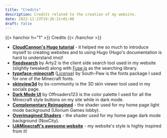 ```yaml
---
title: "Credits"
description: Credits related to the creation of my website.
date: 2022-11-23T19:26:21+01:00
draft: false
---
```


{{< hanchor h="1" >}}
Credits
{{< /hanchor >}}



- [**CloudCannon's Hugo tutorial**](https://cloudcannon.com/community/learn/hugo-beginner-tutorial/) - it helped me so much to introduce myself to creating websites and to using Hugo (Hugo's documentation is hard to understand imo)!
- [**fixedsearch**](https://gist.github.com/Arty2/8b0c43581013753438a3d35c15091a9f) by Arty2 is the client side search tool used in my website (slightly tweaked) along with [Fuse.js](https://fusejs.io/) as the searching library.
- [**typeface-minecraft**](https://github.com/South-Paw/typeface-minecraft) ([License](https://github.com/South-Paw/typeface-minecraft/blob/master/LICENSE)) by South-Paw is the fonts package I used for one of the Minecraft fonts.
- [**skinview3d**](https://github.com/bs-community/skinview3d) by bs-community is the 3D skin viewer tool used in my socials page.
- [**Dark Mode UI**](https://github.com/Offroaders123/Dark-Mode) by Offroaders123 is the color palette I used for all the Minecraft style buttons on my site while in dark mode.
- [**Complementary Reimagined**](https://www.complementary.dev/reimagined/) - the shader used for my home page light mode background (Ulorium Games lobby).
- [**Overimagined Shaders**](https://github.com/isuewo/OverimaginedShaders) - the shader used for my home page dark mode background (NoxCity).
- [**IJAMinecraft's awesome website**](https://ijaminecraft.com/) - my website's style is highly inspired from it!